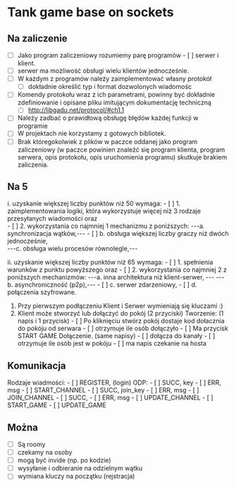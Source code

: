 # Tank game base on sockets

## Na zaliczenie 
- [ ] Jako program zaliczeniowy rozumiemy parę programów - [ ] serwer i klient.
- [ ] serwer ma możliwość obsługi wielu klientów jednocześnie.
- [ ] W każdym z programów należy zaimplementować własny protokół
    - [ ] dokładnie określić typ i format dozwolonych wiadomośc
- [ ] Komendy protokołu wraz z ich parametrami, powinny być dokładnie zdefiniowanie i opisane pliku imitującym dokumentację techniczną
    - [ ] http://libgadu.net/protocol/#ch1.1
- [ ] Należy zadbać o prawidłową obsługę błędów każdej funkcji w programie
- [ ] W projektach nie korzystamy z gotowych bibliotek.
- [ ] Brak któregokolwiek z plików w paczce oddanej jako program zaliczeniowy (w paczce powinien znaleźć się program klienta, program serwera, opis protokołu, opis uruchomienia programu) skutkuje brakiem zaliczenia.

## Na 5
i. uzyskanie większej liczby punktów niż 50 wymaga:
    - [ ] 1. zaimplementowania logiki, która wykorzystuje więcej niż 3 rodzaje przesyłanych wiadomości oraz  
    - [ ] 2. wykorzystania co najmniej 1 mechanizmu z poniższych:
        ---a. synchronizacja wątków,---
        - [ ] b. obsługa większej liczby graczy niż dwóch jednocześnie,                                      
        ---c. obsługa wielu procesów równolegle,---

ii. uzyskanie większej liczby punktów niż 65 wymaga:
    - [ ] 1. spełnienia warunków z punktu powyższego oraz
    - [ ] 2. wykorzystania co najmniej 2 z poniższych mechanizmów:
            ---a. inna architektura niż klient-serwer, ---
            ---b. asynchroniczność (p2p),---
        - [ ] c. serwer zdarzeniowy, 
        - [ ] d. połączenia szyfrowane.  


1. Przy pierwszym podłączeniu Klient i Serwer wymieniają się kluczami :) 
2. Klient może stworzyć lub dołączyć do pokój (2 przyciski)
    Tworzenie: (1 napis i 1 przycisk)
        - [ ] Po kliknięciu stwórz pokój dostaje kod dołacznia do pokóju od serwara
        - [ ] otrzymuje ile osób dołączyło 
        - [ ] Ma przycisk START GAME
    Dołączenie. (same napisy)
        - [ ] dołącza do kanały 
        - [ ] otrzymuje ile osób jest w pokóju
        - [ ] ma napis czekanie na hosta

## Komunikacja
Rodzaje wiadmości:
    - [ ] REGISTER, (login)
        ODP:
        - [ ] SUCC, key
        - [ ] ERR, msg
    - [ ] START_CHANNEL
        - [ ] SUCC, join_key
        - [ ] ERR, msg
    - [ ] JOIN_CHANNEL
        - [ ] SUCC, 
        - [ ] ERR, msg
    - [ ] UPDATE_CHANNEL
    - [ ] START_GAME
    - [ ] UPDATE_GAME


## Można
- [ ] Są roomy
- [ ] czekamy na osoby
- [ ] mogą być invide (np. po kodzie)
- [ ] wysyłanie i odbieranie na odzielnym wątku
- [ ] wymiana kluczy na początku (rejstracja)